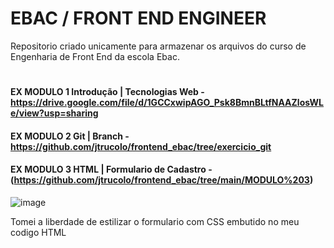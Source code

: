 # EBAC / FRONT END ENGINEER
Repositorio criado unicamente para armazenar os arquivos do curso de Engenharia de Front End da escola Ebac.
#
#### EX MODULO 1 Introdução | Tecnologias Web - https://drive.google.com/file/d/1GCCxwipAGO_Psk8BmnBLtfNAAZlosWLe/view?usp=sharing
#### EX MODULO 2 Git | Branch - https://github.com/jtrucolo/frontend_ebac/tree/exercicio_git
#### EX MODULO 3 HTML | Formulario de Cadastro - (https://github.com/jtrucolo/frontend_ebac/tree/main/MODULO%203)
![image](https://github.com/jtrucolo/frontend_ebac/assets/92261947/f1ad7feb-c791-4771-a5a4-0dfc0063d5eb)

Tomei a liberdade de estilizar o formulario com CSS embutido no meu codigo HTML
